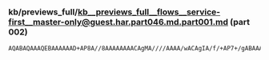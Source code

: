 ### kb/previews_full/kb__previews_full__flows__service-first__master-only@guest.har.part046.md.part001.md (part 002)

```md
AQABAQAAAQEBAAAAAAD+AP8A//8AAAAAAAACAgMA////AAAA/wACAgIA/f/+AP7+/gABAAAAAwICAAD/AAAA/wAAAwICAA
```

```
